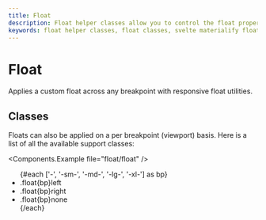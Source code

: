 ```yaml
---
title: Float
description: Float helper classes allow you to control the float property of an element based upon the viewport size.
keywords: float helper classes, float classes, svelte materialify float
---
```


# Float

Applies a custom float across any breakpoint with responsive float utilities.

## Classes

Floats can also be applied on a per breakpoint (viewport) basis. Here is a list of all the available support classes:

<Components.Example file="float/float" />

<ul class='font-weight-bold'>
  {#each ['-', '-sm-', '-md-', '-lg-', '-xl-'] as bp}
    <li>.float{bp}left</li>
    <li>.float{bp}right</li>
    <li>.float{bp}none</li>
  {/each}
</ul>
